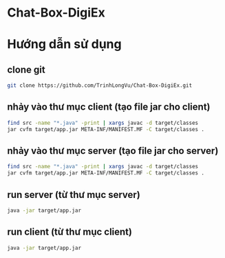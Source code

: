 # Chat-Box-DigiEx
# Hướng dẫn sử dụng
## clone git
```bash
git clone https://github.com/TrinhLongVu/Chat-Box-DigiEx.git
```
## nhảy vào thư mục client (tạo file jar cho client)
```bash
find src -name "*.java" -print | xargs javac -d target/classes
jar cvfm target/app.jar META-INF/MANIFEST.MF -C target/classes .
```
## nhảy vào thư mục server (tạo file jar cho server)
```bash
find src -name "*.java" -print | xargs javac -d target/classes
jar cvfm target/app.jar META-INF/MANIFEST.MF -C target/classes .
```
## run server (từ thư mục server)
```bash
java -jar target/app.jar
```
## run client (từ thư mục client)
```bash
java -jar target/app.jar
```
